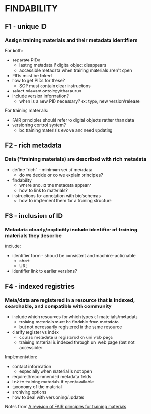 # FINDABILITY

## F1 - unique ID
### Assign training materials and their metadata identifiers

For both:
* separate PIDs
  * lasting metadata if digital object disappears
  * accessible metadata when training materials aren't open
* PIDs must be linked
* how to get PIDs for these?
  * SOP must contain clear instructions
* select relevant ontology/thesaurus
* include version information?
  * when is a new PID necessary? ex: typo, new version/release

For training materials:
* FAIR principles should refer to digital objects rather than data
* versioning control system?
  * bc training materials evolve and need updating

## F2 - rich metadata
### Data (*training materials) are described with rich metadata

* define "rich" - minimum set of metadata
  * do we decide or do we explain principles?
* findability
  * where should the metadata appear?
  * how to link to materials?
* instructions for annotation with bio/schemas
  * how to implement them for a training structure

## F3 - inclusion of ID
### Metadata clearly/explicitly include identifier of training materials they describe

Include:
* identifier form - should be consistent and machine-actionable
  * short
  * URL
* identifier link to earlier versions?

## F4 - indexed registries
### Meta/data are registered in a resource that is indexed, searchable, and compatible with community

* include which resources for which types of materials/metadata
  * training materials must be findable from metadata
  * but not necessarily registered in the same resource
* clarify register vs index
  * course metadata is registered on uni web page
  * training material is indexed through uni web page (but not accessible)

Implementation:
* contact information
  * especially when material is not open
* required/recommended metadata fields
* link to training materials if open/available
* taxonomy of the material
* archiving options
* how to deal with versioning/updates

Notes from [A revision of FAIR principles for training materials](https://docs.google.com/document/d/1xuh19qnYbKuH6_DpIDmLO21_TXv2RuDR6cvaKCNTj_w/edit#heading=h.56ew5ev0soan)